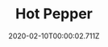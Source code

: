 ---
templateKey: blog-post
title: Hot Pepper
type: fruit
description: Fiery hot with a hint of sweetness
featuredpost: false
date: 2020-02-10T00:00:02.711Z
featuredimage: /img/Hot_Pepper.png
sellPrice: 40
tags:
  - Summer
  - edible
  - fruit
  - Pepper Poppers
  - Spicy Eel
  - Summer Crops Bundle
  - Knee Therapy Quest
  - Lewis
  - Shane
---